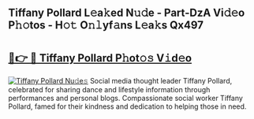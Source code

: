 ## Tiffany Pollard L𝚎a𝚔ed N𝚞𝚍e - Part-DzA Vi𝚍𝚎o P𝚑𝚘tos - H𝚘𝚝 O𝚗𝚕yf𝚊ns L𝚎a𝚔s Qx497

# <h2><a href="http://kf8o9lm.oniu.top/?m=Tiffany+Pollard">🔗👉 🔴 Tiffany Pollard P𝚑ot𝚘𝚜 V𝚒d𝚎o</a></h2>

[![Tiffany Pollard Nu𝚍e𝚜](https://i.imgur.com/0qMVB7G.gif)](http://kf8o9lm.oniu.top/?m=Tiffany+Pollard)
Social media thought leader Tiffany Pollard, celebrated for sharing dance and lifestyle information through performances and personal blogs. Compassionate social worker Tiffany Pollard, famed for their kindness and dedication to helping those in need.  
